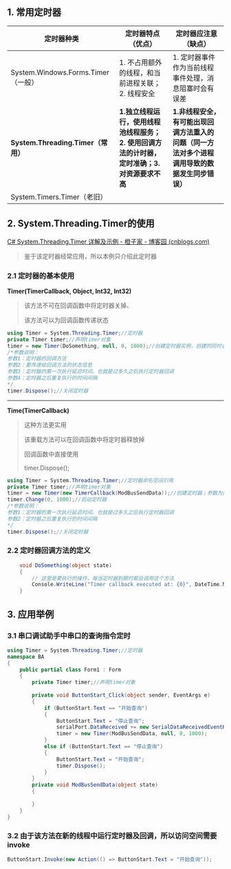 

## 1. 常用定时器

| 定时器种类                         | 定时器特点（优点）                                           | 定时器应注意（缺点）                                         |
| ---------------------------------- | ------------------------------------------------------------ | ------------------------------------------------------------ |
| System.Windows.Forms.Timer（一般） | 1. 不占用额外的线程，和当前进程关联；2. 线程安全             | 1. 定时器事件作为当前线程事件处理，消息阻塞时会有误差        |
| **System.Threading.Timer（常用）** | **1.独立线程运行，使用线程池线程服务；2. 使用回调方法的计时器，定时准确；3. 对资源要求不高** | **1.非线程安全，有可能出现回调方法重入的问题（同一方法对多个进程调用导致的数据发生同步错误）** |
| System.Timers.Timer（老旧）        |                                                              |                                                              |

## 2. System.Threading.Timer的使用

[C# System.Threading.Timer 详解及示例 - 橙子家 - 博客园 (cnblogs.com)](https://www.cnblogs.com/hnzhengfy/p/SystemThreadingTimer.html)

> 鉴于该定时器经常应用，所以本例只介绍此定时器

### 2.1 定时器的基本使用

**Timer(TimerCallback, Object, Int32, Int32)**

> 该方法不可在回调函数中将定时器关掉、
>
> 该方法可以为回调函数传递状态

```C#
using Timer = System.Threading.Timer;//定时器
private Timer timer;//声明timer对象
timer = new Timer(DoSomething, null, 0, 1000);//创建定时器实例，创建的同时会启动定时器
/*参数说明：
参数1：定时器的回调方法
参数2：要传递给回调方法的状态信息
参数3：定时器的第一次执行延迟时间。也就是过多久之后执行定时器回调
参数4：定时器之后重复执行的时间间隔
*/
timer.Dispose();//关闭定时器
```

****

**Time(TimerCallback)**

> 这种方法更实用
>
> 该重载方法可以在回调函数中将定时器释放掉
>
> 回调函数中直接使用
>
> timer.Dispose();

```C#
using Timer = System.Threading.Timer;//定时器命名空间引用
private Timer timer;//声明timer对象
timer = new Timer(new TimerCallback(ModBusSendData));//创建定时器；参数为回调函数
timer.Change(0, 1000);//启动定时器
/*参数说明：
参数1：定时器的第一次执行延迟时间。也就是过多久之后执行定时器回调
参数2：定时器之后重复执行的时间间隔
*/
timer.Dispose();//关闭定时器
```



### 2.2 定时器回调方法的定义

```c#
  	void DoSomething(object state)
    {
        // 这里是要执行的操作，每当定时器到期时都会调用这个方法
        Console.WriteLine("Timer callback executed at: {0}", DateTime.Now);
    }
```

## 3. 应用举例

### 3.1 串口调试助手中串口的查询指令定时

```c#
using Timer = System.Threading.Timer;//定时器
namespace BA
{
    public partial class Form1 : Form
    {
        private Timer timer;//声明timer对象
        
        private void ButtonStart_Click(object sender, EventArgs e)
        {
            if (ButtonStart.Text == "开始查询")
            {
                ButtonStart.Text = "停止查询";
                serialPort.DataReceived += new SerialDataReceivedEventHandler(ModbusDataReceive);
                timer = new Timer(ModBusSendData, null, 0, 1000);
            }
            else if (ButtonStart.Text == "停止查询")
            {
                ButtonStart.Text = "开始查询";
                timer.Dispose();
            }
        }
        private void ModBusSendData(object state)
        {
            
        }
    }
}

```

### 3.2 由于该方法在新的线程中运行定时器及回调，所以访问空间需要invoke

```c#
ButtonStart.Invoke(new Action(() => ButtonStart.Text = "开始查询"));
```

